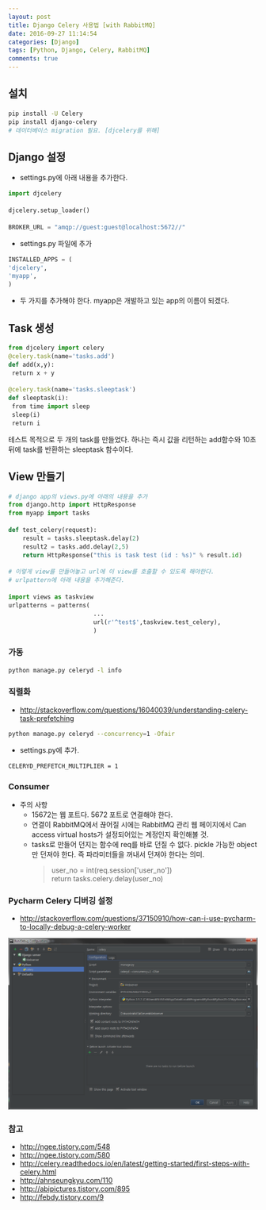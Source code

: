 ```yaml
---
layout: post
title: Django Celery 사용법 [with RabbitMQ]
date: 2016-09-27 11:14:54
categories: [Django]
tags: [Python, Django, Celery, RabbitMQ]
comments: true
---
```


## 설치
~~~ bash
pip install -U Celery
pip install django-celery
# 데이터베이스 migration 필요. [djcelery를 위해]
~~~

## Django 설정

* settings.py에 아래 내용을 추가한다.

~~~ python
import djcelery

djcelery.setup_loader()

BROKER_URL = "amqp://guest:guest@localhost:5672//"
~~~

* settings.py 파일에 추가

~~~ python
INSTALLED_APPS = (
'djcelery',
'myapp',
)
~~~

* 두 가지를 추가해야 한다. myapp은 개발하고 있는 app의 이름이 되겠다.

## Task 생성

~~~ python
from djcelery import celery
@celery.task(name='tasks.add')
def add(x,y):
 return x + y

@celery.task(name='tasks.sleeptask')
def sleeptask(i):
 from time import sleep
 sleep(i)
 return i
~~~

테스트 목적으로 두 개의 task를 만들었다. 하나는 즉시 값을 리턴하는 add함수와 10초 뒤에 task를 반환하는 sleeptask 함수이다.

## View 만들기

~~~ python
# django app의 views.py에 아래의 내용을 추가
from django.http import HttpResponse
from myapp import tasks

def test_celery(request):
    result = tasks.sleeptask.delay(2)
    result2 = tasks.add.delay(2,5)
    return HttpResponse("this is task test (id : %s)" % result.id)

# 이렇게 view를 만들어놓고 url에 이 view를 호출할 수 있도록 해야한다. 
# urlpattern에 아래 내용을 추가해준다.

import views as taskview
urlpatterns = patterns(
                        ...
                        url(r'^test$',taskview.test_celery),
                        )
~~~

### 가동
~~~ bash
python manage.py celeryd -l info
~~~

### 직렬화
* <http://stackoverflow.com/questions/16040039/understanding-celery-task-prefetching>
~~~ bash
python manage.py celeryd --concurrency=1 -Ofair
~~~

* settings.py에 추가.
~~~bash
CELERYD_PREFETCH_MULTIPLIER = 1
~~~

### Consumer

* 주의 사항
    * 15672는 웹 포트다. 5672 포트로 연결해야 한다.
    * 연결이 RabbitMQ에서 끊어질 시에는 RabbitMQ 관리 웹 페이지에서 Can access virtual hosts가 설정되어있는 계정인지 확인해볼 것.
    * tasks로 만들어 던지는 함수에 req를 바로 던질 수 없다. pickle 가능한 object만 던져야 한다. 즉 파라미터들을 꺼내서 던져야 한다는 의미.
        >user_no = int(req.session['user_no'])  
        >return tasks.celery.delay(user_no)

### Pycharm Celery 디버깅 설정

* <http://stackoverflow.com/questions/37150910/how-can-i-use-pycharm-to-locally-debug-a-celery-worker>

![Pycharm Celery 디버깅 설정](/img/2016/celery_debugging.png)

### 참고

* <http://ngee.tistory.com/548>
* <http://ngee.tistory.com/580>
* <http://celery.readthedocs.io/en/latest/getting-started/first-steps-with-celery.html>
* <http://ahnseungkyu.com/110>
* <http://abipictures.tistory.com/895>
* <http://febdy.tistory.com/9>